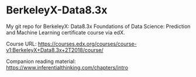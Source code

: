 # BerkeleyX-Data8.3x
My git repo for BerkeleyX: Data8.3x Foundations of Data Science: Prediction and Machine Learning certificate course via edX.

Course URL: https://courses.edx.org/courses/course-v1:BerkeleyX+Data8.3x+2T2018/course/

Companion reading material: https://www.inferentialthinking.com/chapters/intro

